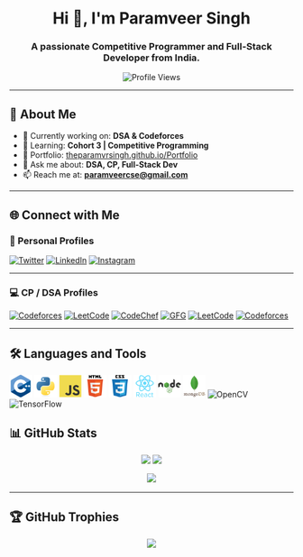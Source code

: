 <h1 align="center">Hi 👋, I'm Paramveer Singh</h1>
<h3 align="center">A passionate Competitive Programmer and Full-Stack Developer from India.</h3>

<p align="center">
  <img src="https://komarev.com/ghpvc/?username=theparamvrsingh&label=Profile%20views&color=0e75b6&style=flat" alt="Profile Views" />
</p>

---

## 🚀 About Me

- 🔭 Currently working on: **DSA & Codeforces**
- 🌱 Learning: **Cohort 3 | Competitive Programming**
- 💼 Portfolio: [theparamvrsingh.github.io/Portfolio](https://theparamvrsingh.github.io/Portfolio/)
- 💬 Ask me about: **DSA, CP, Full-Stack Dev**
- 📫 Reach me at: **paramveercse@gmail.com**

---

## 🌐 Connect with Me

### 👤 Personal Profiles
[![Twitter](https://img.shields.io/badge/Twitter-@theparamvrsingh-blue)](https://twitter.com/theparamvrsingh)
[![LinkedIn](https://img.shields.io/badge/LinkedIn-theparamvrsingh-blue)](https://linkedin.com/in/theparamvrsingh)
[![Instagram](https://img.shields.io/badge/Instagram-theparamvrsingh-pink)](https://instagram.com/theparamvrsingh)

---

### 💻 CP / DSA Profiles
[![Codeforces](https://img.shields.io/badge/Codeforces-paramveercse-orange)](https://codeforces.com/profile/paramveercse)
[![LeetCode](https://img.shields.io/badge/LeetCode-theparamvrsingh-yellow)](https://leetcode.com/theparamvrsingh/)
[![CodeChef](https://img.shields.io/badge/CodeChef-Kind_Dice_29-blue)](https://www.codechef.com/users/kind_dice_29)
[![GFG](https://img.shields.io/badge/GFG-theparamvrsingh-brightgreen)](https://auth.geeksforgeeks.org/user/theparamvrsingh)
[![LeetCode](https://img.shields.io/badge/LeetCode-theparamvrsingh-yellow)](https://leetcode.com/theparamvrsingh/)
[![Codeforces](https://img.shields.io/badge/Codeforces-paramveercse-orange)](https://codeforces.com/profile/paramveercse)



---

## 🛠️ Languages and Tools

<p align="left">
  <img src="https://raw.githubusercontent.com/devicons/devicon/master/icons/cplusplus/cplusplus-original.svg" alt="C++" width="40" height="40"/>
  <img src="https://raw.githubusercontent.com/devicons/devicon/master/icons/python/python-original.svg" alt="Python" width="40" height="40"/>
  <img src="https://raw.githubusercontent.com/devicons/devicon/master/icons/javascript/javascript-original.svg" alt="JavaScript" width="40" height="40"/>
  <img src="https://raw.githubusercontent.com/devicons/devicon/master/icons/html5/html5-original-wordmark.svg" alt="HTML5" width="40" height="40"/>
  <img src="https://raw.githubusercontent.com/devicons/devicon/master/icons/css3/css3-original-wordmark.svg" alt="CSS3" width="40" height="40"/>
  <img src="https://raw.githubusercontent.com/devicons/devicon/master/icons/react/react-original-wordmark.svg" alt="React" width="40" height="40"/>
  <img src="https://raw.githubusercontent.com/devicons/devicon/master/icons/nodejs/nodejs-original-wordmark.svg" alt="Node.js" width="40" height="40"/>
  <img src="https://raw.githubusercontent.com/devicons/devicon/master/icons/mongodb/mongodb-original-wordmark.svg" alt="MongoDB" width="40" height="40"/>
  <img src="https://www.vectorlogo.zone/logos/opencv/opencv-icon.svg" alt="OpenCV" width="40" height="40"/>
  <img src="https://www.vectorlogo.zone/logos/tensorflow/tensorflow-icon.svg" alt="TensorFlow" width="40" height="40"/>
</p>

## 📊 GitHub Stats

<p align="center">
  <img src="https://github-readme-stats.vercel.app/api?username=theparamvrsingh&show_icons=true&theme=radical" width="45%" />
  <img src="https://github-readme-stats.vercel.app/api/top-langs/?username=theparamvrsingh&layout=compact&theme=radical" width="45%" />
</p>

<p align="center">
  <img src="https://streak-stats.demolab.com?user=theparamvrsingh&theme=radical&date_format=M%20j%5B%2C%20Y%5D" />
</p>

---

## 🏆 GitHub Trophies

<p align="center">
  <img src="https://github-profile-trophy.vercel.app/?username=theparamvrsingh&theme=monokai" />
</p>

